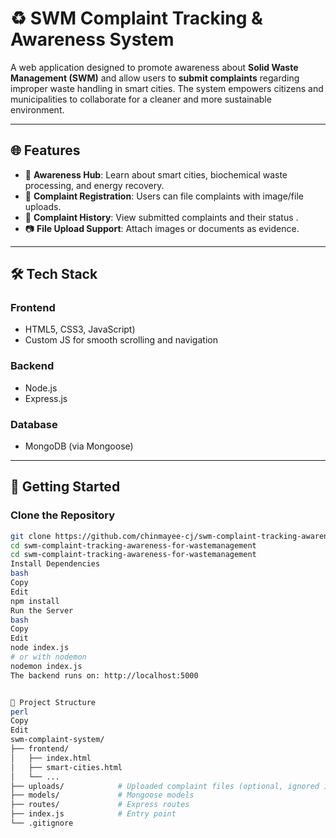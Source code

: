 # ♻️ SWM Complaint Tracking & Awareness System

A web application designed to promote awareness about **Solid Waste Management (SWM)** and allow users to **submit complaints** regarding improper waste handling in smart cities. The system empowers citizens and municipalities to collaborate for a cleaner and more sustainable environment.

---

## 🌐 Features

- 🧠 **Awareness Hub**: Learn about smart cities, biochemical waste processing, and energy recovery.
- 📝 **Complaint Registration**: Users can file complaints with image/file uploads.
- 🧾 **Complaint History**: View submitted complaints and their status .
- 📷 **File Upload Support**: Attach images or documents as evidence.


---

## 🛠️ Tech Stack

### Frontend
- HTML5, CSS3, JavaScript)
- Custom JS for smooth scrolling and navigation

### Backend
- Node.js
- Express.js

### Database
- MongoDB (via Mongoose)

---

## 🚀 Getting Started

### Clone the Repository

```bash
git clone https://github.com/chinmayee-cj/swm-complaint-tracking-awareness-for-wastemanagement.git
cd swm-complaint-tracking-awareness-for-wastemanagement
cd swm-complaint-tracking-awareness-for-wastemanagement
Install Dependencies
bash
Copy
Edit
npm install
Run the Server
bash
Copy
Edit
node index.js
# or with nodemon
nodemon index.js
The backend runs on: http://localhost:5000


📁 Project Structure
perl
Copy
Edit
swm-complaint-system/
├── frontend/
│   ├── index.html
│   ├── smart-cities.html
│   └── ...
├── uploads/            # Uploaded complaint files (optional, ignored in Git)
├── models/             # Mongoose models
├── routes/             # Express routes
├── index.js            # Entry point
└── .gitignore



